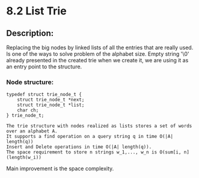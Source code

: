 # 8.2 List Trie

## Description:
Replacing the big nodes by linked lists of all the entries that are really used.
Is one of the ways to solve problem of the alphabet size.
Empty string '\0' already presented in the created trie when we create it, we are using it as an entry point to the structure.

### Node structure:
```
typedef struct trie_node_t {
	struct trie_node_t *next;
	struct trie_node_t *list;
	char ch;
} trie_node_t;
```

```
The trie structure with nodes realized as lists stores a set of words over an alphabet A.
It supports a find operation on a query string q in time O(|A| length(q))
Insert and Delete operations in time O(|A| length(q)).
The space requirement to store n strings w_1,..., w_n is O(sum[i, n](length(w_i))
```

Main improvement is the space complexity.